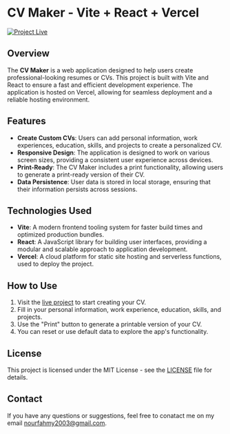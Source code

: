 # CV Maker - Vite + React + Vercel

[![Project Live](https://img.shields.io/badge/Project-Live-brightgreen.svg)]((https://cv-builder-noureldeen-nourfahmy2003s-projects.vercel.app/))

## Overview
The **CV Maker** is a web application designed to help users create professional-looking resumes or CVs. This project is built with Vite and React to ensure a fast and efficient development experience. The application is hosted on Vercel, allowing for seamless deployment and a reliable hosting environment.

## Features
- **Create Custom CVs**: Users can add personal information, work experiences, education, skills, and projects to create a personalized CV.
- **Responsive Design**: The application is designed to work on various screen sizes, providing a consistent user experience across devices.
- **Print-Ready**: The CV Maker includes a print functionality, allowing users to generate a print-ready version of their CV.
- **Data Persistence**: User data is stored in local storage, ensuring that their information persists across sessions.

## Technologies Used
- **Vite**: A modern frontend tooling system for faster build times and optimized production bundles.
- **React**: A JavaScript library for building user interfaces, providing a modular and scalable approach to application development.
- **Vercel**: A cloud platform for static site hosting and serverless functions, used to deploy the project.

## How to Use
1. Visit the [live project]((https://cv-builder-noureldeen-nourfahmy2003s-projects.vercel.app/)) to start creating your CV.
2. Fill in your personal information, work experience, education, skills, and projects.
3. Use the "Print" button to generate a printable version of your CV.
4. You can reset or use default data to explore the app's functionality.


## License
This project is licensed under the MIT License - see the [LICENSE](LICENSE) file for details.

## Contact
If you have any questions or suggestions, feel free to conatact me on my email nourfahmy2003@gmail.com.

